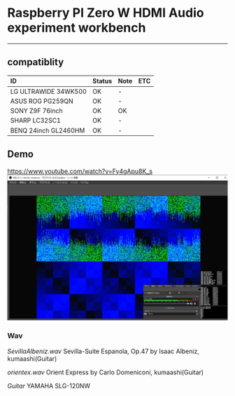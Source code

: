 # Raspberry PI Zero W HDMI Audio experiment workbench
----

## compatiblity


| ID | Status | Note | ETC |
| :--- | :--- | :--- | :--- |
| LG ULTRAWIDE 34WK500 | OK | - |
| ASUS ROG PG259QN | OK | - |
| SONY Z9F 76inch | OK | OK |
| SHARP LC32SC1 | OK | - |
| BENQ 24inch GL2460HM | OK | - |


## Demo

https://www.youtube.com/watch?v=Fy4gApu8K_s
![picture](https://github.com/kumaashi/RaspberryPI/blob/master/image/rpizero_hdmi_audio02.png "Raspberry Pi Zero W HDMI Audio")




### Wav

*SevillaAlbeniz.wav*
Sevilla-Suite Espanola, Op.47 by Isaac Albeniz, kumaashi(Guitar)

*orientex.wav*
Orient Express by Carlo Domeniconi, kumaashi(Guitar)

*Guitar*
YAMAHA SLG-120NW


